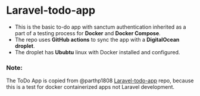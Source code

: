 # Laravel-todo-app

-   This is the basic to-do app with sanctum authentication inherited as a part of a testing process for **Docker** and **Docker Compose**.
-   The repo uses **GitHub actions** to sync the app with a **DigitalOcean droplet**.
-   The droplet has **Ububtu** linux with Docker installed and configured.

### Note:

The ToDo App is copied from @parthp1808 [Laravel-todo-app](https://github.com/parthp1808/Laravel-todo-app) repo, because this is a test for docker containerized apps not Laravel development.
